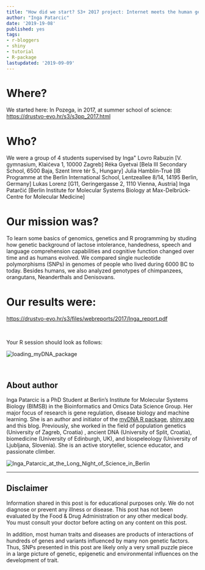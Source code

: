 ```yaml
---
title: "How did we start? S3+ 2017 project: Internet meets the human genome"
author: "Inga Patarcic"
date: '2019-19-08'
published: yes
tags:
- r-bloggers
- shiny
- tutorial
- R-package
lastupdated: '2019-09-09'
---
```


 
  
#  Where? 
We started here: 
In Pozega, in 2017, at summer school of science: https://drustvo-evo.hr/s3/s3pp_2017.html

# Who?
We were a group of 4 students supervised by Inga"
Lovro Rabuzin [V. gymnasium, Klaićeva 1, 10000 Zagreb]
Réka Gyetvai [Bela III Secondary School, 6500 Baja, Szent Imre tér 5., Hungary]
Julia Hamblin-Trué [IB Programme at the Berlin International School, Lentzeallee 8/14, 14195 Berlin, Germany]
Lukas Lorenz [G11, Geringergasse 2, 1110 Vienna, Austria]
Inga Patarčić [Berlin Institute for Molecular Systems Biology at Max-Delbrück-Centre for Molecular Medicine]

# Our mission was?

To learn some basics of genomics, genetics and R programming by studing how genetic background of lactose intolerance, handedness, speech and language comprehension capabilities and cognitive function changed over time and as humans evolved. We compared single nucleotide polymorphisms (SNPs) in genomes of people who lived during 6000 BC to today. Besides humans, we also analyzed genotypes of chimpanzees, orangutans, Neanderthals and Denisovans. 


# Our results were:

https://drustvo-evo.hr/s3/files/webreports/2017/Inga_report.pdf



<br />
 

Your R session should look as follows:

![loading_myDNA_package](/myDNA/img/blog_post1.png)


<br /> 
 
 
  
  



## About author

Inga Patarcic is a PhD Student at Berlin’s Institute for Molecular Systems Biology (BIMSB) in the Bioinformatics and Omics Data Science Group. Her major focus of research is gene regulation, disease biology and machine learning.  She is an author and initiator of the [myDNA R package](https://github.com/IngaPa/myDNAS), [shiny app](https://github.com/IngaPa/myDNA_shinyApp) and this blog. Previously, she worked in the field of population genetics (University of Zagreb, Croatia) , ancient DNA (University of Split, Croatia), biomedicine (University of Edinburgh, UK), and biospeleology (University of Ljubljana, Slovenia). She is an active storyteller, science educator, and passionate climber.

![Inga_Patarcic_at_the_Long_Night_of_Science_in_Berlin](/myDNA/img/ip.jpg)

----------------------------------------------------------------------------


## __Disclaimer__

Information shared in this post is for educational purposes only. We do not diagnose or prevent any illness or disease. This post has not been evaluated by the Food & Drug Administration or any other medical body. You must consult your doctor before acting on any content on this post.

In addition, most human traits and diseases are products of interactions of hundreds of genes and variants influenced by many non genetic factors. Thus, SNPs presented in this post are likely only a very small puzzle piece in a large picture of genetic, epigenetic and environmental influences on the development of trait. 
